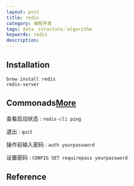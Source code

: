 ```yaml
---
layout: post
title: redis
category: 编程开发
tags: data　structure／algorithm
keywords: redis
description: 
---
```


## Installation


```
brew install redis
redis-server

```

## Commonads[More](http://redisdoc.com/client_and_server/auth.html)

查看启动状态 : `redis-cli ping`

退出 : `quit`

操作前输入密码 : `auth yourpassword`

设置密码 : `CONFIG SET requirepass yourpassword`


## Reference

